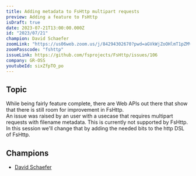 ```yaml
---
title: Adding metadata to FsHttp multipart requests
preview: Adding a feature to FsHttp
isDraft: true
date: 2023-07-21T13:00:00.000Z
id: "2023/07/21"
champion: David Schaefer
zoomLink: "https://us06web.zoom.us/j/84294302670?pwd=aGVkWjZoOHlmT1pZMVh3UkhkVEduQT09"
zoomPasscode: "fshttp"
issueLink: https://github.com/fsprojects/FsHttp/issues/106
company: GR-OSS
youtubeId: sixZfpTO_po
---
```


## Topic

While being fairly feature complete, there are Web APIs out there that show that there is still room for improvement in FsHttp.  
An issue was raised by an user with a usecase that requires multipart requests with filename metadata. This is currently not supported by FsHttp.  
In this session we'll change that by adding the needed bits to the http DSL of FsHttp.

## Champions

- [David Schaefer](https://github.com/dawedawe)
